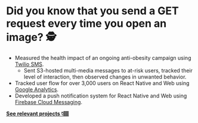 # Did you know that you send a GET request every time you open an image? 🕵️

- Measured the health impact of an ongoing anti-obesity campaign using [Twilio SMS](https://www.twilio.com/docs/sms).
  - Sent S3-hosted multi-media messages to at-risk users, tracked their level of interaction, then observed changes in unwanted behavior.
- Tracked user flow for over 3,000 users on React Native and Web using [Google Analytics](https://firebase.google.com/docs/analytics).
- Developed a push notification system for React Native and Web using [Firebase Cloud Messaging](https://firebase.google.com/docs/cloud-messaging).

**[See relevant projects 👇🏽](/portfolio/1)**
